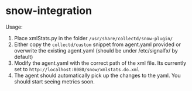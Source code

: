 # snow-integration

Usage:

1. Place xmlStats.py in the folder `/usr/share/collectd/snow-plugin/`
2. Either copy the `collectd/custom` snippet from agent.yaml provided or overwrite the existing agent.yaml (should be under /etc/signalfx/ by default)
3. Modify the agent.yaml with the correct path of the xml file. Its currently set to `http://localhost:8080/snow/xmlstats.do.xml`
4. The agent should automatically pick up the changes to the yaml. You should start seeing metrics soon.
